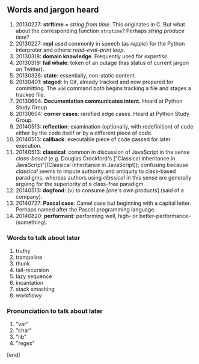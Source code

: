 ## Words and jargon heard

 1. 20130227: **strftime** = _string from time_. This originates in C.
    But what about the corresponding function `strptime`? Perhaps
    _string produce time_?
 1. 20130227: **repl** used commonly in speech (as _repple_) for the
    Python interpreter and others: _read–eval–print loop_.
 1. 20130318: **domain knowledge**. Frequently used for _expertise_.
 1. 20130319: **fail whale**: token of an outage (has status of current
    jargon on Twitter).
 1. 20130326: **state**: essentially, non-static content.
 1. 20130401: **staged**: In Git, already tracked and now prepared for committing. The `add` command both begins tracking a file and stages a tracked file.
 1. 20130604: **Documentation communicates intent.** Heard at Python Study Group.
 1. 20130604: **corner cases**: rarefied edge cases. Heard at Python Study Group.
 1. 20140513: **reflection**: examination (optionally, with redefinition) of code either by the code itself or by a different piece of code.
 1. 20140513: **callback**: executable piece of code passed for later execution.
 1. 20140513: **classical**: common in discussion of JavaScript in the sense _class-based_ (e.g. Douglas Crockford's ["Classical Inheritance in JavaScript"](Classical Inheritance in JavaScript)); confusing because _classical_ seems to impute authority and antiquity to class-based paradigms, whereas authors using _classical_ in this sense are generally arguing for the superiority of a class-free paradigm.
 1. 20140513: **dogfood**: (v) to consume [one's own products] (said of a company). 
 1. 20140727: **Pascal case**: Camel case but beginning with a capital letter. Perhaps named after the Pascal programming language.
 1. 20140820: **performant**: performing well, high- or better-performance-(something).


### Words to talk about later

 1. truthy
 1. trampoline
 1. thunk
 1. tail-recursion
 1. lazy sequence
 1. incantation
 1. stack smashing
 1. workflowy

### Pronunciation to talk about later

 1. "var"
 1. "char"
 1. "lib"
 1. "regex"

[end]
